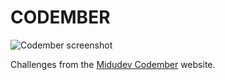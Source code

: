 # CODEMBER

![Codember screenshot](https://user-images.githubusercontent.com/92958760/202008443-71b08dcb-bf48-4da9-96c3-9fc7478042e2.png)

Challenges from the [Midudev Codember](https://codember.dev/) website.
